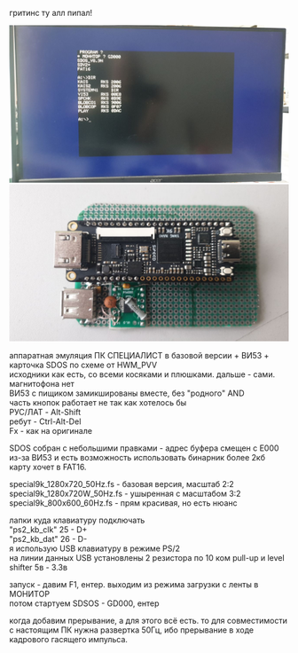 гритинс ту алл пипал!

![](https://github.com/RW9UAO/special9K/blob/main/photo_2024-10-31_10-46-06.jpg)
![](https://github.com/RW9UAO/special9K/blob/main/photo_2024-10-31_10-46-13.jpg)

аппаратная эмуляция ПК СПЕЦИАЛИСТ в базовой версии + ВИ53 + карточка SDOS по схеме от HWM_PVV<br>
исходники как есть, со всеми косяками и плюшками. дальше - сами.<br>
магнитофона нет<br>
ВИ53 с пищиком замикшированы вместе, без "родного" AND<br>
часть кнопок работает не так как хотелось бы<br>
РУС/ЛАТ - Alt-Shift<br>
ребут - Ctrl-Alt-Del<br>
Fх - как на оригинале<br>

SDOS собран с небольшими правками - адрес буфера смещен с Е000 из-за ВИ53 и есть возможность использовать бинарник более 2кб
карту хочет в FAT16.<br>

special9k_1280x720_50Hz.fs - базовая версия, масштаб 2:2<br>
special9k_1280x720W_50Hz.fs - ушыренная с масштабом 3:2<br>
special9k_800x600_60Hz.fs - прям красивая, но есть нюанс<br>

лапки куда клавиатуру подключать<br>
"ps2_kb_clk" 25 - D+<br>
"ps2_kb_dat" 26 - D-<br>
я использую USB клавиатуру в режиме PS/2<br>
на линии данных USB установлены 2 резистора по 10 ком pull-up и level shifter 5в - 3.3в<br>

запуск - давим F1, ентер. выходим из режима загрузки с ленты в МОНИТОР<br>
потом стартуем SDSOS - GD000, ентер<br>

когда добавим прерывание, а для этого всё есть. то для совместимости с настоящим ПК нужна развертка 50Гц, ибо прерывание в ходе кадрового гасящего импульса.<br>
